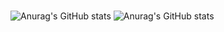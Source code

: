 # 

![Anurag's GitHub stats](https://github-readme-stats.vercel.app/api?username=oceanseemona&show_icons=true)
![Anurag's GitHub stats](https://github-readme-stats.vercel.app/api?username=anuraghazra&show_icons=true&theme=radical)
